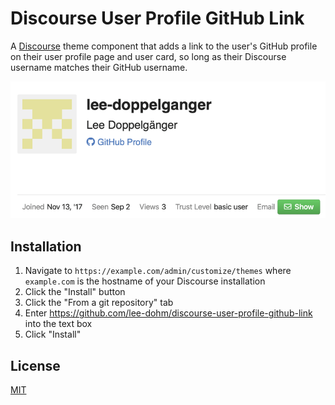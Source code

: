 # Discourse User Profile GitHub Link

A [Discourse][discourse] theme component that adds a link to the user's GitHub profile on their user profile page and user card, so long as their Discourse username matches their GitHub username.

![Preview of the GitHub profile link in the user profile view](discourse-user-profile-github-link.png)

[discourse]: https://www.discourse.org

## Installation

1. Navigate to `https://example.com/admin/customize/themes` where `example.com` is the hostname of your Discourse installation
1. Click the "Install" button
1. Click the "From a git repository" tab
1. Enter https://github.com/lee-dohm/discourse-user-profile-github-link into the text box
1. Click "Install"

## License

[MIT](LICENSE.md)
